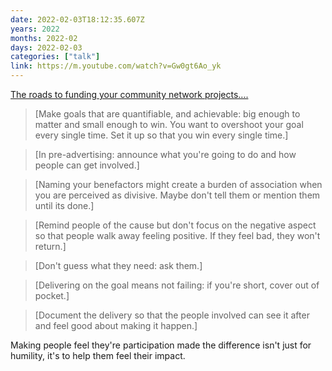 ```yaml
---
date: 2022-02-03T18:12:35.607Z
years: 2022
months: 2022-02
days: 2022-02-03
categories: ["talk"]
link: https://m.youtube.com/watch?v=Gw0gt6Ao_yk
---
```

[The roads to funding your community network projects....](https://m.youtube.com/watch?v=Gw0gt6Ao_yk)

> [Make goals that are quantifiable, and achievable: big enough to matter and small enough to win. You want to overshoot your goal every single time. Set it up so that you win every single time.]

> [In pre-advertising: announce what you're going to do and how people can get involved.]

> [Naming your benefactors might create a burden of association when you are perceived as divisive. Maybe don't tell them or mention them until its done.]

> [Remind people of the cause but don't focus on the negative aspect so that people walk away feeling positive. If they feel bad, they won't return.]

> [Don't guess what they need: ask them.]

> [Delivering on the goal means not failing: if you're short, cover out of pocket.]

> [Document the delivery so that the people involved can see it after and feel good about making it happen.]

Making people feel they're participation made the difference isn't just for humility, it's to help them feel their impact.
